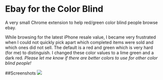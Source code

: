 Ebay for the Color Blind
================

A very small Chrome extension to help red/green color blind people browse ebay.

While browsing for the latest iPhone resale value, I became very frustrated when I could not quickly pick apart which completed items were sold and which ones did not sell. The default is a red and green which is very hard (for me) to distinguish. I changed these color values to a lime green and a dark red.
*Please let me know if there are better colors to use for other color blind people!*

##Screenshots
<img src="https://dl.dropbox.com/u/1407764/www/gitHub/ebay-color-blind-screnshot.jpg" />


